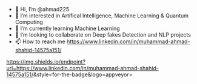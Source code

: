 - 👋 Hi, I’m @ahmad225
- 👀 I’m interested in Artifical Intelligence, Machine Learning & Quantum Computing
- 🌱 I’m currently learning Machine Learning
- 💞️ I’m looking to collaborate on Deep fakes Detection and NLP projects
- 📫 How to reach me https://www.linkedin.com/in/muhammad-ahmad-shahid-14575a151/


https://img.shields.io/endpoint?url=<https://www.linkedin.com/in/muhammad-ahmad-shahid-14575a151/>&style<for-the-badge&logo=appveyor>
